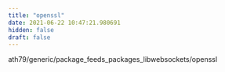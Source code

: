 ```yaml
---
title: "openssl"
date: 2021-06-22 10:47:21.980691
hidden: false
draft: false
---
```


ath79/generic/package_feeds_packages_libwebsockets/openssl

